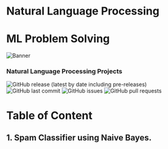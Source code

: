 # Natural Language Processing

 # ML Problem Solving
<!-- Add banner here -->
![Banner](https://mytechdecisions.com/wp-content/uploads/2021/02/AdobeStock_382844018-1000x500.jpeg)


<!-- Add buttons here -->
###  Natural Language Processing Projects

![GitHub release (latest by date including pre-releases)](https://img.shields.io/github/v/release/navendu-pottekkat/awesome-readme?include_prereleases)
![GitHub last commit](https://img.shields.io/github/last-commit/navendu-pottekkat/awesome-readme)
![GitHub issues](https://img.shields.io/github/issues-raw/navendu-pottekkat/awesome-readme)
![GitHub pull requests](https://img.shields.io/github/issues-pr/navendu-pottekkat/awesome-readme)

# Table of Content
## 1. Spam Classifier using Naive Bayes.



